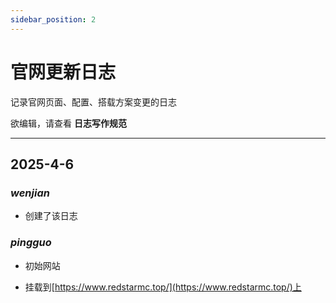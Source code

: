 ```yaml
---
sidebar_position: 2
---
```


# 官网更新日志
记录官网页面、配置、搭载方案变更的日志

欲编辑，请查看 **日志写作规范**

___

## 2025-4-6
	
### *wenjian*

* 创建了该日志

### *pingguo*

* 初始网站

* 挂载到[https://www.redstarmc.top/](https://www.redstarmc.top/)上
